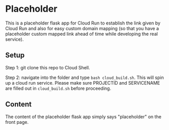 # Placeholder

This is a placeholder flask app for Cloud Run to establish the link given by Cloud Run and also for easy custom domain mapping (so that you have a placeholder custom mapped link ahead of time while developing the real service).

## Setup 

Step 1: git clone this repo to Cloud Shell.

Step 2: navigate into the folder and type `bash cloud_build.sh`. This will spin up a cloud run service.
Please make sure PROJECTID and SERVICENAME are filled out in `cloud_build.sh` before proceeding.

## Content

The content of the placeholder flask app simply says "placeholder" on the front page.
